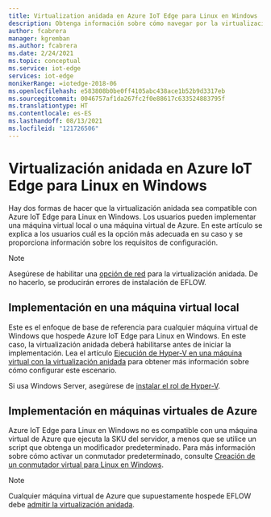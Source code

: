 ```yaml
---
title: Virtualization anidada en Azure IoT Edge para Linux en Windows | Microsoft Docs
description: Obtenga información sobre cómo navegar por la virtualización anidada en Azure IoT Edge para Linux en Windows.
author: fcabrera
manager: kgremban
ms.author: fcabrera
ms.date: 2/24/2021
ms.topic: conceptual
ms.service: iot-edge
services: iot-edge
monikerRange: =iotedge-2018-06
ms.openlocfilehash: e583808b0be0ff4105abc438ace1b52b9d3317eb
ms.sourcegitcommit: 0046757af1da267fc2f0e88617c633524883795f
ms.translationtype: HT
ms.contentlocale: es-ES
ms.lasthandoff: 08/13/2021
ms.locfileid: "121726506"
---
```

# <a name="nested-virtualization-for-azure-iot-edge-for-linux-on-windows"></a>Virtualización anidada en Azure IoT Edge para Linux en Windows
Hay dos formas de hacer que la virtualización anidada sea compatible con Azure IoT Edge para Linux en Windows. Los usuarios pueden implementar una máquina virtual local o una máquina virtual de Azure. En este artículo se explica a los usuarios cuál es la opción más adecuada en su caso y se proporciona información sobre los requisitos de configuración.

> [!NOTE]
>
> Asegúrese de habilitar una [opción de red](/virtualization/hyper-v-on-windows/user-guide/nested-virtualization#networking-options) para la virtualización anidada. De no hacerlo, se producirán errores de instalación de EFLOW. 

## <a name="deployment-on-local-vm"></a>Implementación en una máquina virtual local

Este es el enfoque de base de referencia para cualquier máquina virtual de Windows que hospede Azure IoT Edge para Linux en Windows. En este caso, la virtualización anidada deberá habilitarse antes de iniciar la implementación. Lea el artículo [Ejecución de Hyper-V en una máquina virtual con la virtualización anidada](/virtualization/hyper-v-on-windows/user-guide/nested-virtualization) para obtener más información sobre cómo configurar este escenario.

Si usa Windows Server, asegúrese de [instalar el rol de Hyper-V](/windows-server/virtualization/hyper-v/get-started/install-the-hyper-v-role-on-windows-server).

## <a name="deployment-on-azure-vms"></a>Implementación en máquinas virtuales de Azure

Azure IoT Edge para Linux en Windows no es compatible con una máquina virtual de Azure que ejecuta la SKU del servidor, a menos que se utilice un script que obtenga un modificador predeterminado. Para más información sobre cómo activar un conmutador predeterminado, consulte [Creación de un conmutador virtual para Linux en Windows](how-to-create-virtual-switch.md).

> [!NOTE]
>
> Cualquier máquina virtual de Azure que supuestamente hospede EFLOW debe [admitir la virtualización anidada](../virtual-machines/acu.md).
